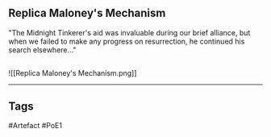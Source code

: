 ## Replica Maloney's Mechanism
"The Midnight Tinkerer's aid was invaluable during our brief alliance,
but when we failed to make any progress on resurrection, he continued his search elsewhere..."
##
![[Replica Maloney's Mechanism.png]]

---
## Tags
#Artefact
#PoE1